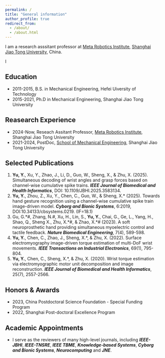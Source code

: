 ```yaml
---
permalink: /
title: "General information"
author_profile: true
redirect_from: 
  - /about/
  - /about.html
---
```

I am a research asssitant professor at [Meta Robotics Institute](https://mri.sjtu.edu.cn/), [Shanghai Jiao Tong University](https://www.sjtu.edu.cn/), China.

I 

Education
------
- 2011-2015, B.S. in Mechanical Engineering, Hefei Uiversity of Technology
- 2015-2021, Ph.D in Mechanical Engineering, Shanghai Jiao Tong University

Reasearch Experience
------
- 2024-Now, Reseach Assitant Professor, [Meta Robotics Institute](https://mri.sjtu.edu.cn/), Shanghai Jiao Tong University
- 2021-2024, PostDoc, [School of Mechanical Engineering](https://me.sjtu.edu.cn/), Shanghai Jiao Tong University

Selected Publications
------
1. **Yu, Y.**, Xu, Y., Zhao, J., Li, D., Guo, W., Sheng, X., & Zhu, X. (2025). Simultaneous decoding of wrist angles and grasp forces based on channel-wise cumulative spike trains. ***IEEE Journal of Biomedical and Health Informatics***, DOI: 10.1109/JBHI.2025.3583134.
2. **Yu, Y.**, Zhou, Z., Xu, Y., Chen, C., Guo, W., & Sheng, X.* (2025). Towards hand gesture recognition using a channel-wise cumulative spike train image-driven model. ***Cyborg and Bionic Systems***, 6:2019, DOI:10.34133/cbsystems.0219. (IF=18.1)
3. Gu, G.\*\#, Zhang, N.\#, Xu, H., Lin, S., **Yu, Y.**, Chai, G., Ge, L., Yang, H., Shao, Q., Sheng X., Zhu, X.\*\#, & Zhao, X.\*\# (2023). A soft neuroprosthetic hand providing simultaneous myoelectric control and tactile feedback. ***Nature Biomedical Engineering***, 7(4), 589-598.
4. **Yu, Y.**, Chen, C., Zhao, J., Sheng, X.*, & Zhu, X. (2022). Surface electromyography image-driven torque estimation of multi-DoF wrist movements. ***IEEE Transactions on Industrial Electronics***, 69(1), 795-804.
5. **Yu, Y.**, Chen, C., Sheng, X.*, & Zhu, X. (2020). Wrist torque estimation via electromyographic motor unit decomposition and image reconstruction. ***IEEE Journal of Biomedical and Health Informatics***, 25(7), 2557-2566.

Honors & Awards
------
- 2023, China Postdoctoral Science Foundation - Special Funding Program
- 2022, Shanghai Post-doctoral Excellence Program

Academic Appointments
------
- I serve as the reviewers of many high-level journals, including ***IEEE-JBHI***, ***IEEE-TNSRE***, ***IEEE TBME***, ***Knowledge-based Systems***, ***Cyborg and Bionic Systems***, ***Neurocomputing*** and ***JNE***.
